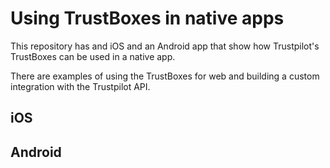 # Using TrustBoxes in native apps

This repository has and iOS and an Android app that show how Trustpilot's TrustBoxes can be used in a native app.

There are examples of using the TrustBoxes for web and building a custom integration with the Trustpilot API.


## iOS


## Android
